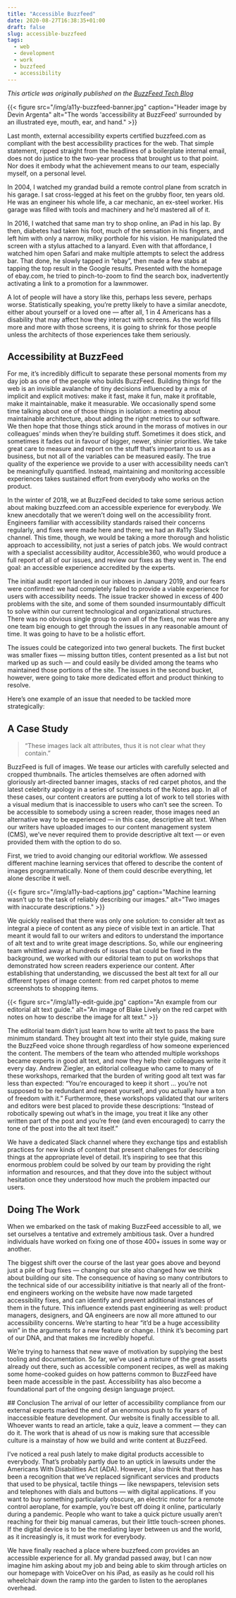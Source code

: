 ```yaml
---
title: "Accessible Buzzfeed"
date: 2020-08-27T16:38:35+01:00
draft: false
slug: accessible-buzzfeed
tags:
  - web
  - development
  - work
  - buzzfeed
  - accessibility
---
```


_This article was originally published on the [BuzzFeed Tech Blog](https://tech.buzzfeed.com/accessible-buzzfeed-2e1f3f94f352)_

{{< figure src="/img/a11y-buzzfeed-banner.jpg" caption="Header image by Devin Argenta" alt="The words 'accessibility at BuzzFeed' surrounded by an illustrated eye, mouth, ear, and hand." >}}

Last month, external accessibility experts certified buzzfeed.com as compliant with the best accessibility practices for the web. That simple statement, ripped straight from the headlines of a boilerplate internal email, does not do justice to the two-year process that brought us to that point. Nor does it embody what the achievement means to our team, especially myself, on a personal level.

In 2004, I watched my grandad build a remote control plane from scratch in his garage. I sat cross-legged at his feet on the grubby floor, ten years old. He was an engineer his whole life, a car mechanic, an ex-steel worker. His garage was filled with tools and machinery and he’d mastered all of it.

In 2016, I watched that same man try to shop online, an iPad in his lap. By then, diabetes had taken his foot, much of the sensation in his fingers, and left him with only a narrow, milky porthole for his vision. He manipulated the screen with a stylus attached to a lanyard. Even with that affordance, I watched him open Safari and make multiple attempts to select the address bar. That done, he slowly tapped in “ebay”, then made a few stabs at tapping the top result in the Google results. Presented with the homepage of ebay.com, he tried to pinch-to-zoom to find the search box, inadvertently activating a link to a promotion for a lawnmower.

A lot of people will have a story like this, perhaps less severe, perhaps worse. Statistically speaking, you’re pretty likely to have a similar anecdote, either about yourself or a loved one — after all, 1 in 4 Americans has a disability that may affect how they interact with screens. As the world fills more and more with those screens, it is going to shrink for those people unless the architects of those experiences take them seriously.

## Accessibility at BuzzFeed
For me, it’s incredibly difficult to separate these personal moments from my day job as one of the people who builds BuzzFeed. Building things for the web is an invisible avalanche of tiny decisions influenced by a mix of implicit and explicit motives: make it fast, make it fun, make it profitable, make it maintainable, make it measurable. We occasionally spend some time talking about one of those things in isolation: a meeting about maintainable architecture, about adding the right metrics to our software. We then hope that those things stick around in the morass of motives in our colleagues’ minds when they’re building stuff. Sometimes it does stick, and sometimes it fades out in favour of bigger, newer, shinier priorities. We take great care to measure and report on the stuff that’s important to us as a business, but not all of the variables can be measured easily. The true quality of the experience we provide to a user with accessibility needs can’t be meaningfully quantified. Instead, maintaining and monitoring accessible experiences takes sustained effort from everybody who works on the product.

In the winter of 2018, we at BuzzFeed decided to take some serious action about making buzzfeed.com an accessible experience for everybody. We knew anecdotally that we weren’t doing well on the accessibility front. Engineers familiar with accessibility standards raised their concerns regularly, and fixes were made here and there; we had an #a11y Slack channel. This time, though, we would be taking a more thorough and holistic approach to accessibility, not just a series of patch jobs. We would contract with a specialist accessibility auditor, Accessible360, who would produce a full report of all of our issues, and review our fixes as they went in. The end goal: an accessible experience accredited by the experts.

The initial audit report landed in our inboxes in January 2019, and our fears were confirmed: we had completely failed to provide a viable experience for users with accessibility needs. The issue tracker showed in excess of 400 problems with the site, and some of them sounded insurmountably difficult to solve within our current technological and organizational structures. There was no obvious single group to own all of the fixes, nor was there any one team big enough to get through the issues in any reasonable amount of time. It was going to have to be a holistic effort.

The issues could be categorized into two general buckets. The first bucket was smaller fixes — missing button titles, content presented as a list but not marked up as such — and could easily be divided among the teams who maintained those portions of the site. The issues in the second bucket, however, were going to take more dedicated effort and product thinking to resolve.

Here’s one example of an issue that needed to be tackled more strategically:

## A Case Study
> “These images lack alt attributes, thus it is not clear what they contain.”

BuzzFeed is full of images. We tease our articles with carefully selected and cropped thumbnails. The articles themselves are often adorned with gloriously art-directed banner images, stacks of red carpet photos, and the latest celebrity apology in a series of screenshots of the Notes app. In all of these cases, our content creators are putting a lot of work to tell stories with a visual medium that is inaccessible to users who can’t see the screen. To be accessible to somebody using a screen reader, those images need an alternative way to be experienced — in this case, descriptive alt text. When our writers have uploaded images to our content management system (CMS), we’ve never required them to provide descriptive alt text — or even provided them with the option to do so.

First, we tried to avoid changing our editorial workflow. We assessed different machine learning services that offered to describe the content of images programmatically. None of them could describe everything, let alone describe it well.

{{< figure src="/img/a11y-bad-captions.jpg" caption="Machine learning wasn’t up to the task of reliably describing our images." alt="Two images with inaccurate descriptions." >}}

We quickly realised that there was only one solution: to consider alt text as integral a piece of content as any piece of visible text in an article. That meant it would fall to our writers and editors to understand the importance of alt text and to write great image descriptions. So, while our engineering team whittled away at hundreds of issues that could be fixed in the background, we worked with our editorial team to put on workshops that demonstrated how screen readers experience our content. After establishing that understanding, we discussed the best alt text for all our different types of image content: from red carpet photos to meme screenshots to shopping items.

{{< figure src="/img/a11y-edit-guide.jpg" caption="An example from our editorial alt text guide." alt="An image of Blake Lively on the red carpet with notes on how to describe the image for alt text." >}}

The editorial team didn’t just learn how to write alt text to pass the bare minimum standard. They brought alt text into their style guide, making sure the BuzzFeed voice shone through regardless of how someone experienced the content. The members of the team who attended multiple workshops became experts in good alt text, and now they help their colleagues write it every day. Andrew Ziegler, an editorial colleague who came to many of these workshops, remarked that the burden of writing good alt text was far less than expected: “You’re encouraged to keep it short … you’re not supposed to be redundant and repeat yourself, and you actually have a ton of freedom with it.” Furthermore, these workshops validated that our writers and editors were best placed to provide these descriptions: “Instead of robotically spewing out what’s in the image, you treat it like any other written part of the post and you’re free (and even encouraged) to carry the tone of the post into the alt text itself.”

We have a dedicated Slack channel where they exchange tips and establish practices for new kinds of content that present challenges for describing things at the appropriate level of detail. It’s inspiring to see that this enormous problem could be solved by our team by providing the right information and resources, and that they dove into the subject without hesitation once they understood how much the problem impacted our users.

## Doing The Work
When we embarked on the task of making BuzzFeed accessible to all, we set ourselves a tentative and extremely ambitious task. Over a hundred individuals have worked on fixing one of those 400+ issues in some way or another.

The biggest shift over the course of the last year goes above and beyond just a pile of bug fixes — changing our site also changed how we think about building our site. The consequence of having so many contributors to the technical side of our accessibility initiative is that nearly all of the front-end engineers working on the website have now made targeted accessibility fixes, and can identify and prevent additional instances of them in the future. This influence extends past engineering as well: product managers, designers, and QA engineers are now all more attuned to our accessibility concerns. We’re starting to hear “it’d be a huge accessibility win” in the arguments for a new feature or change. I think it’s becoming part of our DNA, and that makes me incredibly hopeful.

We’re trying to harness that new wave of motivation by supplying the best tooling and documentation. So far, we’ve used a mixture of the great assets already out there, such as accessible component recipes, as well as making some home-cooked guides on how patterns common to BuzzFeed have been made accessible in the past. Accessibility has also become a foundational part of the ongoing design language project.

## Conclusion
The arrival of our letter of accessibility compliance from our external experts marked the end of an enormous push to fix years of inaccessible feature development. Our website is finally accessible to all. Whoever wants to read an article, take a quiz, leave a comment — they can do it. The work that is ahead of us now is making sure that accessible culture is a mainstay of how we build and write content at BuzzFeed.

I’ve noticed a real push lately to make digital products accessible to everybody. That’s probably partly due to an uptick in lawsuits under the Americans With Disabilities Act (ADA). However, I also think that there has been a recognition that we’ve replaced significant services and products that used to be physical, tactile things — like newspapers, television sets and telephones with dials and buttons — with digital applications. If you want to buy something particularly obscure, an electric motor for a remote control aeroplane, for example, you’re best off doing it online, particularly during a pandemic. People who want to take a quick picture usually aren’t reaching for their big manual cameras, but their little touch-screen phones. If the digital device is to be the mediating layer between us and the world, as it increasingly is, it must work for everybody.

We have finally reached a place where buzzfeed.com provides an accessible experience for all. My grandad passed away, but I can now imagine him asking about my job and being able to skim through articles on our homepage with VoiceOver on his iPad, as easily as he could roll his wheelchair down the ramp into the garden to listen to the aeroplanes overhead.
